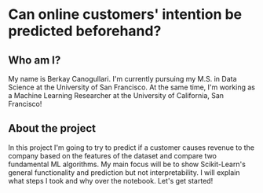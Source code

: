 # Can online customers' intention be predicted beforehand?

## Who am I?

My name is Berkay Canogullari. I'm currently pursuing my M.S. in Data Science at the University of San Francisco. At the same time, I'm working as a Machine Learning Researcher at the University of California, San Francisco!

## About the project

In this project I'm going to try to predict if a customer causes revenue to the company based on the features of the dataset and compare two fundamental ML algorithms. My main focus will be to show Scikit-Learn's general functionality and prediction but not interpretability. I will explain what steps I took and why over the notebook. Let's get started!
